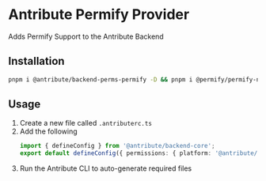 # Antribute Permify Provider

Adds Permify Support to the Antribute Backend

## Installation

```bash
pnpm i @antribute/backend-perms-permify -D && pnpm i @permify/permify-node
```

## Usage

1. Create a new file called `.antributerc.ts`
1. Add the following
   ```typescript
   import { defineConfig } from '@antribute/backend-core';
   export default defineConfig({ permissions: { platform: '@antribute/backend-perms-permify' } });
   ```
1. Run the Antribute CLI to auto-generate required files
